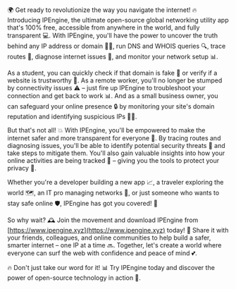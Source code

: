 🌍 Get ready to revolutionize the way you navigate the internet! 🔥 Introducing IPEngine, the ultimate open-source global networking utility app that's 100% free, accessible from anywhere in the world, and fully transparent 💻. With IPEngine, you'll have the power to uncover the truth behind any IP address or domain 🕵️‍♀️, run DNS and WHOIS queries 🔍, trace routes 📍, diagnose internet issues 🚨, and monitor your network setup 📊.

As a student, you can quickly check if that domain is fake 🤔 or verify if a website is trustworthy 💯. As a remote worker, you'll no longer be stumped by connectivity issues ⚠️ – just fire up IPEngine to troubleshoot your connection and get back to work 📊. And as a small business owner, you can safeguard your online presence 🔒 by monitoring your site's domain reputation and identifying suspicious IPs 👮‍♀️.

But that's not all! 💥 With IPEngine, you'll be empowered to make the internet safer and more transparent for everyone 🌟. By tracing routes and diagnosing issues, you'll be able to identify potential security threats 🚨 and take steps to mitigate them. You'll also gain valuable insights into how your online activities are being tracked 👀 – giving you the tools to protect your privacy 💪.

Whether you're a developer building a new app 📈, a traveler exploring the world 🗺️, an IT pro managing networks 🔧, or just someone who wants to stay safe online 🛡️, IPEngine has got you covered! 👊

So why wait? 🕰️ Join the movement and download IPEngine from [https://www.ipengine.xyz](https://www.ipengine.xyz) today! 📲 Share it with your friends, colleagues, and online communities to help build a safer, smarter internet – one IP at a time 🔜. Together, let's create a world where everyone can surf the web with confidence and peace of mind 💕.

🔥 Don't just take our word for it! 📊 Try IPEngine today and discover the power of open-source technology in action 🚀.